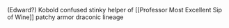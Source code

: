 (Edward?)
Kobold
confused
stinky
helper of [[Professor Most Excellent Sip of Wine]]
patchy armor
draconic lineage